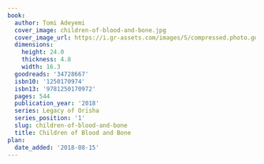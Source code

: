 ```yaml
---
book:
  author: Tomi Adeyemi
  cover_image: children-of-blood-and-bone.jpg
  cover_image_url: https://i.gr-assets.com/images/S/compressed.photo.goodreads.com/books/1516127989l/34728667._SX98_.jpg
  dimensions:
    height: 24.0
    thickness: 4.8
    width: 16.3
  goodreads: '34728667'
  isbn10: '1250170974'
  isbn13: '9781250170972'
  pages: 544
  publication_year: '2018'
  series: Legacy of Orïsha
  series_position: '1'
  slug: children-of-blood-and-bone
  title: Children of Blood and Bone
plan:
  date_added: '2018-08-15'
---
```

